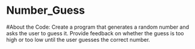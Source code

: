 # Number_Guess
#About the Code:
Create a program that generates a random number and asks the user to guess it. Provide feedback on whether the guess is too high or too low until the user guesses the correct number.
